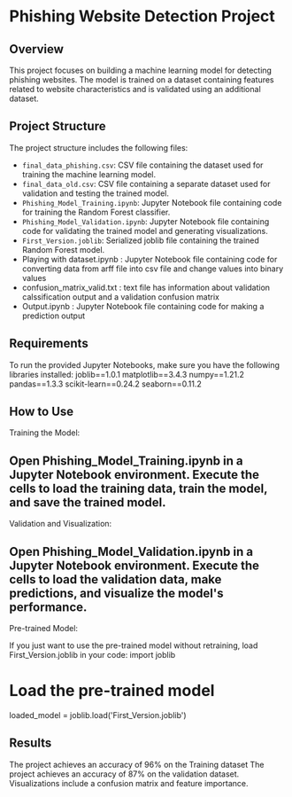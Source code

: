 # Phishing Website Detection Project

## Overview

This project focuses on building a machine learning model for detecting phishing websites. The model is trained on a dataset containing features related to website characteristics and is validated using an additional dataset.

## Project Structure

The project structure includes the following files:

- `final_data_phishing.csv`: CSV file containing the dataset used for training the machine learning model.
- `final_data_old.csv`: CSV file containing a separate dataset used for validation and testing the trained model.
- `Phishing_Model_Training.ipynb`: Jupyter Notebook file containing code for training the Random Forest classifier.
- `Phishing_Model_Validation.ipynb`: Jupyter Notebook file containing code for validating the trained model and generating visualizations.
- `First_Version.joblib`: Serialized joblib file containing the trained Random Forest model.
- Playing with dataset.ipynb : Jupyter Notebook file containing code for converting data from arff file into csv file and change values into binary values
- confusion_matrix_valid.txt : text file has information about validation calssification output and a validation confusion matrix
- Output.ipynb : Jupyter Notebook file containing code for making a prediction output

## Requirements

To run the provided Jupyter Notebooks, make sure you have the following libraries installed:
joblib==1.0.1
matplotlib==3.4.3
numpy==1.21.2
pandas==1.3.3
scikit-learn==0.24.2
seaborn==0.11.2





## How to Use
Training the Model:

Open Phishing_Model_Training.ipynb in a Jupyter Notebook environment.
Execute the cells to load the training data, train the model, and save the trained model.
--------------------------------------------------------------------------
Validation and Visualization:

Open Phishing_Model_Validation.ipynb in a Jupyter Notebook environment.
Execute the cells to load the validation data, make predictions, and visualize the model's performance.
-------------------------------------------------------------------------
Pre-trained Model:

If you just want to use the pre-trained model without retraining, load First_Version.joblib in your code:
import joblib

# Load the pre-trained model
loaded_model = joblib.load('First_Version.joblib')

## Results
The project achieves an accuracy of 96% on the Training dataset 
The project achieves an accuracy of 87% on the validation dataset. Visualizations include a confusion matrix and feature importance.
